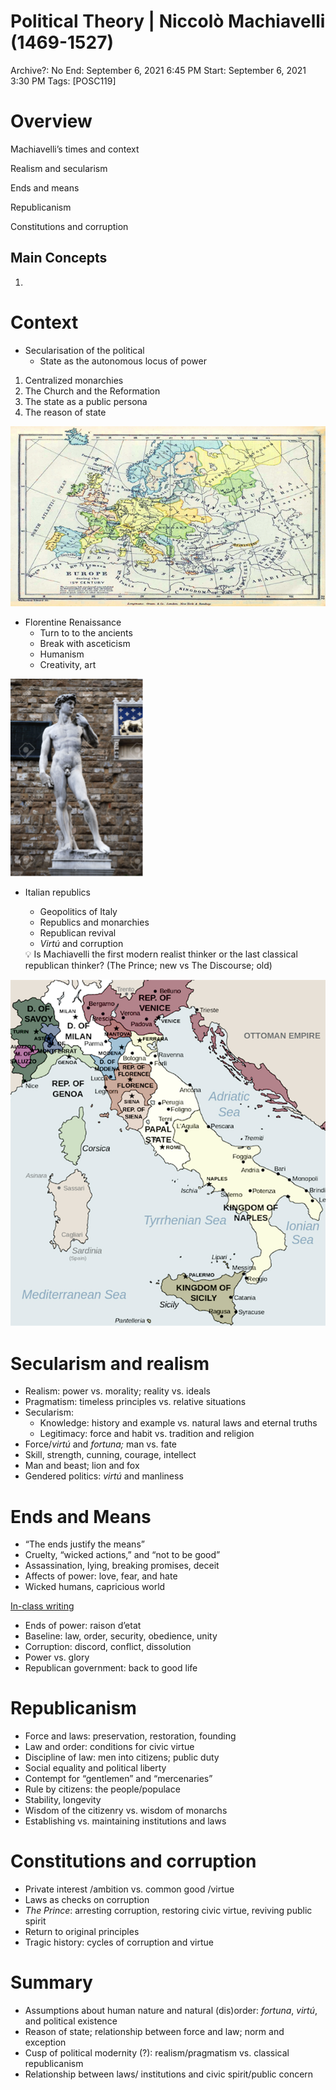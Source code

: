 # Political Theory | Niccolò Machiavelli (1469-1527)

Archive?: No
End: September 6, 2021 6:45 PM
Start: September 6, 2021 3:30 PM
Tags: [POSC119]

# Overview

Machiavelli’s times and context

Realism and secularism

Ends and means

Republicanism

Constitutions and corruption

## Main Concepts

1. 

# Context

- Secularisation of the political
    - State as the autonomous locus of power
1. Centralized monarchies
2. The Church and the Reformation
3. The state as a public persona
4. The reason of state

![Untitled](Political%20%20cfca7/Untitled.png)

- Florentine Renaissance
    - Turn to to the ancients
    - Break with asceticism
    - Humanism
    - Creativity, art

![Untitled](Political%20%20cfca7/Untitled%201.png)

- Italian republics
    - Geopolitics of Italy
    - Republics and monarchies
    - Republican revival
    - *Virtú* and corruption
    
    <aside>
    💡 Is Machiavelli the first modern realist thinker or the last classical republican thinker? (The Prince; new vs The Discourse; old)
    
    </aside>
    

![Untitled](Political%20%20cfca7/Untitled%202.png)

# Secularism and realism

- Realism: power vs. morality; reality vs. ideals
- Pragmatism: timeless principles vs. relative situations
- Secularism:
    - Knowledge: history and example vs. natural laws and eternal truths
    - Legitimacy: force and habit vs. tradition and religion
- Force/*virtú* and *fortuna;* man vs. fate
- Skill, strength, cunning, courage, intellect
- Man and beast; lion and fox
- Gendered politics: *virtú* and manliness

# Ends and Means

- “The ends justify the means”
- Cruelty, “wicked actions,” and “not to be good”
- Assassination, lying, breaking promises, deceit
- Affects of power: love, fear, and hate
- Wicked humans, capricious world

[In-class writing](Political%20%20cfca7/In-class%20w%20fbc29.md)

- Ends of power: raison d’etat
- Baseline: law, order, security, obedience, unity
- Corruption: discord, conflict, dissolution
- Power vs. glory
- Republican government: back to good life

# Republicanism

- Force and laws: preservation, restoration, founding
- Law and order: conditions for civic virtue
- Discipline of law: men into citizens; public duty
- Social equality and political liberty
- Contempt for “gentlemen” and “mercenaries”
- Rule by citizens: the people/populace
- Stability, longevity
- Wisdom of the citizenry vs. wisdom of monarchs
- Establishing vs. maintaining institutions and laws

# Constitutions and corruption

- Private interest /ambition vs. common good /virtue
- Laws as checks on corruption
- *The Prince*: arresting corruption, restoring civic virtue, reviving public spirit
- Return to original principles
- Tragic history: cycles of corruption and virtue

# Summary

- Assumptions about human nature and natural (dis)order: *fortuna*, *virtú*, and political existence
- Reason of state; relationship between force and law; norm and exception
- Cusp of political modernity (?): realism/pragmatism vs. classical republicanism
- Relationship between laws/ institutions and civic spirit/public concern